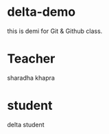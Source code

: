 # delta-demo
this is demi for Git &amp; Github class.


# Teacher 
sharadha khapra

# student 
delta student
